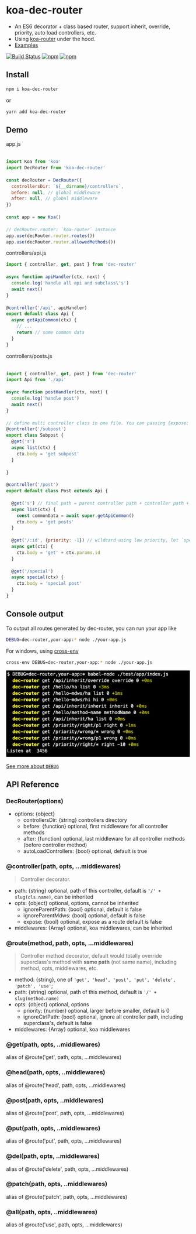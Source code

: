 # koa-dec-router

* An ES6 decorator + class based router, support inherit, override, priority, auto load controllers, etc.
* Using [koa-router](https://github.com/alexmingoia/koa-router) under the hood.
* [Examples](test/app)


[![Build Status](https://travis-ci.org/zaaack/koa-dec-router.svg?branch=master)](https://travis-ci.org/zaaack/koa-dec-router) [![npm](https://img.shields.io/npm/v/koa-dec-router.svg)](https://www.npmjs.com/package/koa-dec-router) [![npm](https://img.shields.io/npm/dm/koa-dec-router.svg)](https://www.npmjs.com/package/koa-dec-router)

## Install

```sh
npm i koa-dec-router

```

or

```sh
yarn add koa-dec-router
```
## Demo

app.js
```js

import Koa from 'koa'
import DecRouter from 'koa-dec-router'

const decRouter = DecRouter({
  controllersDir: `${__dirname}/controllers`,
  before: null, // global middleware
  after: null, // global middleware
})

const app = new Koa()

// decRouter.router: `koa-router` instance
app.use(decRouter.router.routes())
app.use(decRouter.router.allowedMethods())

```

controllers/api.js
```js
import { controller, get, post } from 'dec-router'

async function apiHandler(ctx, next) {
  console.log('handle all api and subclass\'s')
  await next()
}

@controller('/api', apiHandler)
export default class Api {
  async getApiCommon(ctx) {
    // ...
    return // some common data
  }
}

```

controllers/posts.js

```js

import { controller, get, post } from 'dec-router'
import Api from './api'

async function postHandler(ctx, next) {
  console.log('handle post')
  await next()
}

// define multi controller class in one file. You can passing {expose: false} to disable exposing this controller, which can still be inherit.
@controller('/subpost')
export class Subpost {
  @get('s')
  async list(ctx) {
    ctx.body = 'get subpost'
  }

}

@controller('/post')
export default class Post extends Api {

  @get('s') // final path = parent controller path + controller path + method path
  async list(ctx) {
    const commonData = await super.getApiCommon()
    ctx.body = 'get posts'
  }

  @get('/:id', {priority: -1}) // wildcard using low priority, let `special` method handle first
  async get(ctx) {
    ctx.body = 'get' + ctx.params.id
  }

  @get('/special')
  async special(ctx) {
    ctx.body = 'special post'
  }
}

```

## Console output

To output all routes generated by dec-router, you can run your app like

```sh
DEBUG=dec-router,your-app:* node ./your-app.js
```
For windows, using [cross-env](https://github.com/kentcdodds/cross-env)

```sh
cross-env DEBUG=dec-router,your-app:* node ./your-app.js
```

![](docs/dev.png)


[See more about `DEBUG`](https://github.com/visionmedia/debug)


## API Reference

### DecRouter(options)
* options: {object}
  * controllersDir: {string} controllers directory
  * before: {function} optional, first middleware for all controller methods
  * after: {function} optional, last middleware for all controller methods (before controller method)
  * autoLoadControllers: {bool} optional, default is true

### @controller(path, opts, ...middlewares)

> Controller decorator.

* path: {string} optional, path of this controller, default is `'/' + slug(cls.name)`, can be inherited
* opts: {object} optional, options, cannot be inherited
  * ignoreParentPath: {bool} optional, default is false
  * ignoreParentMdws: {bool} optional, default is false
  * expose: {bool} optional, expose as a route default is false
* middlewares: {Array<function>} optional, koa middlewares, can be inherited


### @route(method, path, opts, ...middlewares)
> Controller method decorator, default would totally override superclass's method with **same path** (not same name), including method, opts, middlewares, etc.
* method: {string}, one of `'get', 'head', 'post', 'put', 'delete', 'patch', 'use'`;
* path: {string} optional, path of this method, default is `'/' + slug(method.name)`
* opts: {object} optional, options
  * priority: {number} optional, larger before smaller, default is 0
  * ignoreCtrlPath: {bool} optional, ignore all controller path, including superclass's, default is false
* middlewares: {Array<function>} optional, koa middlewares


### @get(path, opts, ..middlewares)
alias of @route('get', path, opts, ...middlewares)

### @head(path, opts, ..middlewares)
alias of @route('head', path, opts, ...middlewares)

### @post(path, opts, ..middlewares)
alias of @route('post', path, opts, ...middlewares)

### @put(path, opts, ..middlewares)
alias of @route('put', path, opts, ...middlewares)

### @del(path, opts, ..middlewares)
alias of @route('delete', path, opts, ...middlewares)

### @patch(path, opts, ..middlewares)
alias of @route('patch', path, opts, ...middlewares)

### @all(path, opts, ..middlewares)
alias of @route('use', path, opts, ...middlewares)
